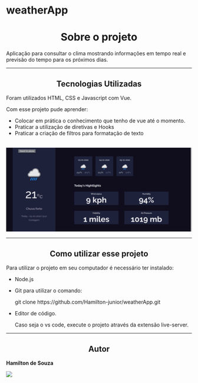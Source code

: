 # weatherApp

<h1 align="center">Sobre o projeto</h1>
<p>Aplicação para consultar o clima mostrando informações em tempo real e previsão do tempo para os próximos dias.</p>

<hr>
<h2 align="center">Tecnologias Utilizadas</h2> 

<p>Foram utilizados HTML, CSS e Javascript com Vue.</p>
<p>Com esse projeto pude aprender:</p>
<ul>
  <li>Colocar em prática o conhecimento que tenho de vue até o momento.</li>
  <li>Praticar a utilização de diretivas e Hooks</li>
  <li>Praticar a criação de filtros para formatação de texto</li>
</ul>
<br>
<img src="./demonstracao.gif" alt="Demonstração do projeto sendo executado.">
<hr>

<h2 align="center"> Como utilizar esse projeto </h2>
<p> Para utilizar o projeto em seu computador é necessário ter instalado: </p>
<ul>
  <li>Node.js</li>
  <li>
    <p>Git para utilizar o comando:</p>
    <p>git clone https://github.com/Hamilton-junior/weatherApp.git</p>
  </li>
  <li>
    <p>Editor de código.</p>
    <p>Caso seja o vs code, execute o projeto através da extensão live-server. </p>
  </li>
</ul>
<hr>
<h2 align="center">Autor</h2>

<strong> Hamilton de Souza </strong>
<br>

<a href="https://www.linkedin.com/in/hamilton-junior-34451018a/" target="_blank"><img src="https://img.shields.io/badge/Linkedin-blue?style=for-the-badge&logo=Linkedin"></a>

